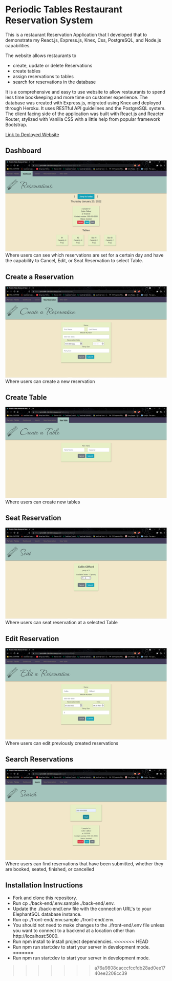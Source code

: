 # Periodic Tables Restaurant Reservation System

This is a restaurant Reservation Application that I developed that to demonstrate my React.js, Express.js, Knex, Css, PostgreSQL, and Node.js capabilities.

The website allows restaurants to
- create, update or delete Reservations
- create tables
- assign reservations to tables
- search for reservations in the database

It is a comprehensive and easy to use website to allow restaurants to spend less time bookkeeping and more time on customer experience.
The database was created with Express.js, migrated using Knex and deployed through Heroku.  It uses RESTful API guidelines and the PostgreSQL system.  
The client facing side of the application was built with React.js and Reacter Router, stylized with Vanilla CSS with a little help from popular framework Bootstrap.

[Link to Deployed Website](https://periotable-client.herokuapp.com/)

## Dashboard
![Dashboard](./SS/dashboard.png)
Where users can see which reservations are set for a certain day and have the capability to Cancel, Edit, or Seat Reservation to select Table.

## Create a Reservation
![Create Reservation](./SS/createreservation.png)
Where users can create a new reservation

## Create Table
![Create Table](./SS/createtables.png)
Where users can create new tables

## Seat Reservation
![Seat Reservation](./SS/seatreservation.png)
Where users can seat reservation at a selected Table

## Edit Reservation
![Edit Reservation](./SS/editreservation.png)
Where users can edit previously created reservations

## Search Reservations
![Search Reservation](./SS/searchreservation.png)
Where users can find reservations that have been submitted, whether they are booked, seated, finished, or cancelled

## Installation Instructions
- Fork and clone this repository.
- Run cp ./back-end/.env.sample ./back-end/.env.
- Update the ./back-end/.env file with the connection URL's to your ElephantSQL database instance.
- Run cp ./front-end/.env.sample ./front-end/.env.
- You should not need to make changes to the ./front-end/.env file unless you want to connect to a backend at a location other than http://localhost:5000.
- Run npm install to install project dependencies.
<<<<<<< HEAD
- Run npm run start:dev to start your server in development mode.
=======
- Run npm run start:dev to start your server in development mode.
>>>>>>> a76a9808cacccfccfdb28ad0ee1740ee2208cc39
